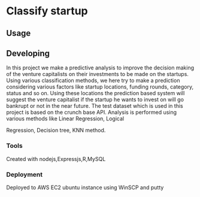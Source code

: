 

# Classify startup



## Usage



## Developing
In this project we make a predictive analysis to improve the decision making of the venture 
capitalists on their investments to be made on the startups. Using various classification 
methods, we here try to make a prediction considering various factors like startup locations, 
funding rounds, category, status and so on. Using these locations the prediction based system 
will suggest the venture capitalist if the startup he wants to invest on will go bankrupt or not 
in the near future. The test dataset which is used in this project is based on the crunch base 
API. Analysis is performed using various methods like Linear Regression, Logical 

Regression, Decision tree, KNN method.


### Tools

Created with nodejs,Expressjs,R,MySQL

### Deployment

Deployed to AWS EC2 ubuntu instance using WinSCP and putty
